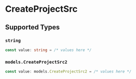 # CreateProjectSrc


## Supported Types

### `string`

```typescript
const value: string = /* values here */
```

### `models.CreateProjectSrc2`

```typescript
const value: models.CreateProjectSrc2 = /* values here */
```

